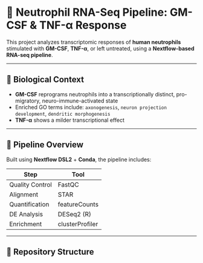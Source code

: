 # 🧬 Neutrophil RNA-Seq Pipeline: GM-CSF & TNF-α Response

This project analyzes transcriptomic responses of **human neutrophils** stimulated with **GM-CSF**, **TNF-α**, or left untreated, using a **Nextflow-based RNA-seq pipeline**.

---

## 🔬 Biological Context

- **GM-CSF** reprograms neutrophils into a transcriptionally distinct, pro-migratory, neuro-immune-activated state
- Enriched GO terms include: `axonogenesis`, `neuron projection development`, `dendritic morphogenesis`
- **TNF-α** shows a milder transcriptional effect

---

## 🧰 Pipeline Overview

Built using **Nextflow DSL2** + **Conda**, the pipeline includes:

| Step            | Tool            |
|-----------------|-----------------|
| Quality Control | FastQC          |
| Alignment       | STAR            |
| Quantification  | featureCounts   |
| DE Analysis     | DESeq2 (R)      |
| Enrichment      | clusterProfiler |

---

## 📂 Repository Structure

